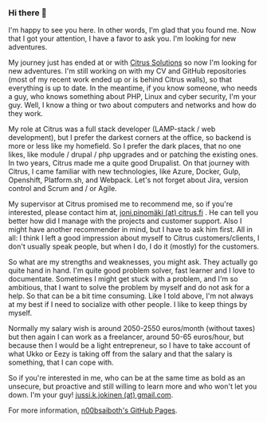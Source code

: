 ### Hi there 👋

I'm happy to see you here. In other words, I'm glad that you found me. Now that I got your attention, I have a favor to ask you. I'm looking for new adventures.

My journey just has ended at or with [Citrus Solutions](https://citrussolutions.fi/) so now I'm looking for new adventures. I'm still working on with my CV and GitHub repositories (most of my recent work ended up or is behind Citrus walls), so that everything is up to date. In the meantime, if you know someone, who needs a guy, who knows something about PHP, Linux and cyber security, I'm your guy. Well, I know a thing or two about computers and networks and how do they work.

My role at Citrus was a full stack developer (LAMP-stack / web development), but I prefer the darkest corners at the office, so backend is more or less like my homefield. So I prefer the dark places, that no one likes, like module / drupal / php upgrades and or patching the existing ones. In two years, Citrus made me a quite good Drupalist. On that journey with Citrus, I came familiar with new technologies, like Azure, Docker, Gulp, Openshift, Platform.sh, and Webpack. Let's not forget about Jira, version control and Scrum and / or Agile. 

My supervisor at Citrus promised me to recommend me, so if you're interested, please contact him at, [joni.pinomäki (at) citrus.fi](mailto:joni.pinomaki[at]citrus.fi) . He can tell you better how did I manage with the projects and customer support. Also I might have another recommender in mind, but I have to ask him first. All in all: I think I left a good impression about myself to Citrus customers/clients, I don't usually speak people, but when I do, I do it (mostly) for the customers.

So what are my strengths and weaknesses, you might ask. They actually go quite hand in hand. I'm quite good problem solver, fast learner and I love to documentate. Sometimes I might get stuck with a problem, and I'm so ambitious, that I want to solve the problem by myself and do not ask for a help. So that can be a bit time consuming. Like I told above, I'm not always at my best if I need to socialize with other people. I like to keep things by myself.

Normally my salary wish is around 2050-2550 euros/month (without taxes) but then again I can work as a freelancer, around 50-65 euros/hour, but because then I would be a light entrepreneur, so I have to take account of what Ukko or Eezy is taking off from the salary and that the salary is something, that I can cope with.

So if you're interested in me, who can be at the same time as bold as an unsecure, but proactive and still willing to learn more and who won't let you down. I'm your guy! [jussi.k.jokinen (at) gmail.com](mailto:jussi.k.jokinen[at]gmail.com). 

For more information, [n00bsaiboth's GitHub Pages](https://n00bsaiboth.github.io/).

<!--
**n00bsaiboth/n00bsaiboth** is a ✨ _special_ ✨ repository because itsfile) appears on your GitHub profile.

Here are some ideas to get you started:

- 🔭 I’m currently working on ...
- 🌱 I’m currently learning ...
- 👯 I’m looking to collaborate on ...
- 🤔 I’m looking for help with ...
- 💬 Ask me about ...
- 📫 How to reach me: ...
- 😄 Pronouns: ...
- ⚡ Fun fact: ...
-->

